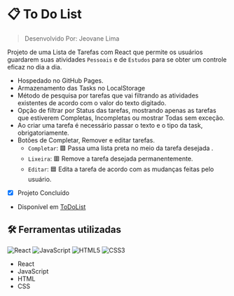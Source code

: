 # :clipboard: To Do List

> Desenvolvido Por: Jeovane Lima  

Projeto de uma Lista de Tarefas com React que permite os usuários guardarem suas atividades `Pessoais` e de `Estudos` para se obter um controle eficaz no dia a dia.

* Hospedado no GitHub Pages.
* Armazenamento das Tasks no LocalStorage
* Método de pesquisa por tarefas que vai filtrando as atividades existentes de acordo com o valor do texto digitado.
* Opção de filtrar por Status das tarefas, mostrando apenas as tarefas que estiverem Completas, Incompletas ou mostrar Todas sem exceção.
* Ao criar uma tarefa é necessário passar o texto e o tipo da task, obrigatoriamente.
* Botões de Completar, Remover e editar tarefas.
    - `Completar`: :green_square: Passa uma lista preta no meio da tarefa desejada .
    - `Lixeira`: :red_square: Remove a tarefa desejada permanentemente.
    - `Editar`: :blue_square: Edita a tarefa de acordo com as mudanças feitas pelo usuário. 


- [x] Projeto Concluído
- Disponível em [ToDoList](https://jeovanesilva.github.io/ToDoListReact/)

## :hammer_and_wrench: Ferramentas utilizadas
![React](https://img.shields.io/badge/React-20232A?style=for-the-badge&logo=react&logoColor=61DAFB)
![JavaScript](https://img.shields.io/badge/JavaScript-F7DF1E?style=for-the-badge&logo=javascript&logoColor=black)
![HTML5](https://img.shields.io/badge/HTML5-E34F26?style=for-the-badge&logo=html5&logoColor=white)
![CSS3](https://img.shields.io/badge/CSS3-1572B6?style=for-the-badge&logo=css3&logoColor=white)

* React
* JavaScript
* HTML
* CSS
